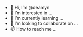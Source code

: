 - 👋 Hi, I’m @deamyn
- 👀 I’m interested in ...
- 🌱 I’m currently learning ...
- 💞️ I’m looking to collaborate on ...
- 📫 How to reach me ...

<!---
deamyn/deamyn is a ✨ special ✨ repository because its `README.md` (this file) appears on your GitHub profile.
You can click the Preview link to take a look at your changes.
--->
